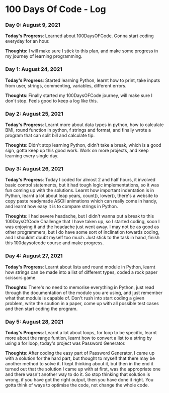 # 100 Days Of Code - Log

### Day 0: August 9, 2021

**Today's Progress**: Learned about 100DaysOFCode. Gonna start coding everyday for an hour.

**Thoughts:** I will make sure I stick to this plan, and make some progress in my journey of learning programming.

### Day 1: August 24, 2021

**Today's Progress**: Started learning Python, learnt how to print, take inputs from user, strings, commenting, variables, different errors.

**Thoughts**: Finally started my 100DaysOFCode journey, will make sure I don't stop. Feels good to keep a log like this.

### Day 2: August 25, 2021

**Today's Progress**: Learnt more about data types in python, how to calculate BMI, round function in python, f strings and format, and finally wrote a program that can split bill and calculate tip.

**Thoughts**: Didn't stop learning Python, didn't take a break, which is a good sign, gotta keep up this good work. Work on more projects, and keep learning every single day.

### Day 3: August 26, 2021

**Today's Progress**: Today I coded for almost 2 and half hours, it involved basic control statements, but it had tough logic implementations, so it was fun coming up with the solutions. Learnt how important indentation is in Python, learnt a lot about leap years, count(), lower(), there's a website to copy paste readymade ASCII animations which can really come in handy, and learnt how easy it is to compare strings in Python.

**Thoughts**: I had severe headache, but I didn't wanna put a break to this 100DaysOfCode Challenge that I have taken up, so I started coding, soon I was enjoying it and the headache just went away. I may not be as good as other programmers, but I do have some sort of inclination towards coding, and I shouldnt doubt myself too much. Just stick to the task in hand, finish this 100daysofcode course and make progress. 

### Day 4: August 27, 2021

**Today's Progress**: Learnt about lists and round module in Python, learnt how strings can be made into a list of different types, coded a rock paper scissors game.

**Thoughts**: There's no need to memorise everything in Python, just read through the documentation of the module you are using, and just remember what that module is capable of. Don't rush into start coding a given problem, write the soution in a paper, come up with all possible test cases and then start coding the program.

### Day 5: August 28, 2021

**Today's Progress**: Learnt a lot about loops, for loop to be specific, learnt more about the range funtion, learnt how to convert a list to a string by using a for loop, today's project was Password Generator.

**Thoughts**: After coding the easy part of Password Generator, I came up with a solution for the hard part, but thought to myself that there may be another method to solve it. I kept thinking about it, but then in the end it turned out that the solution I came up with at first, was the appropriate one and there wasn't another way to do it. So stop thinking that solution is wrong, if you have got the right output, then you have done it right. You gotta think of ways to optimise the code, not change the whole code.
